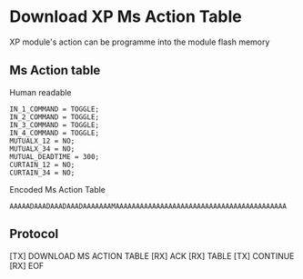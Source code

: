 # Download XP Ms Action Table

XP module's action can be programme into the module flash memory


## Ms Action table

Human readable 

```
IN_1_COMMAND = TOGGLE;
IN_2_COMMAND = TOGGLE;
IN_3_COMMAND = TOGGLE;
IN_4_COMMAND = TOGGLE;
MUTUALX_12 = NO;
MUTUALX_34 = NO;
MUTUAL_DEADTIME = 300;
CURTAIN_12 = NO;
CURTAIN_34 = NO;
```

Encoded Ms Action Table

```
AAAAADAAADAAADAAADAAAAAAAMAAAAAAAAAAAAAAAAAAAAAAAAAAAAAAAAAAAAAAAAAA
```

## Protocol

[TX] <S0123450001F13D00FK> DOWNLOAD MS ACTION TABLE
[RX] <R0123450001F18DFA> ACK
[RX] <R0123450001F17DAAAAADAAADAAADAAADAAAAAAAMAAAAAAAAAAAAAAAAAAAAAAAAAAAAAAAAAAAAAAAAAAFD> TABLE
[TX] <S0123450001F18D00FB> CONTINUE
[RX] <R0123450001F16DFO> EOF